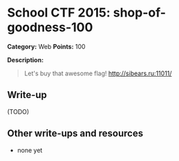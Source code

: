 # School CTF 2015: shop-of-goodness-100

**Category:** Web
**Points:** 100

**Description:**

> Let's buy that awesome flag! http://sibears.ru:11011/

## Write-up

(TODO)

## Other write-ups and resources

* none yet
